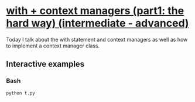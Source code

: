# [with + context managers (part1: the hard way) (intermediate - advanced)](https://youtu.be/ExdtNMnP24I)

Today I talk about the with statement and context managers as well as how to implement a context manager class.

## Interactive examples

### Bash

```bash
python t.py
```
